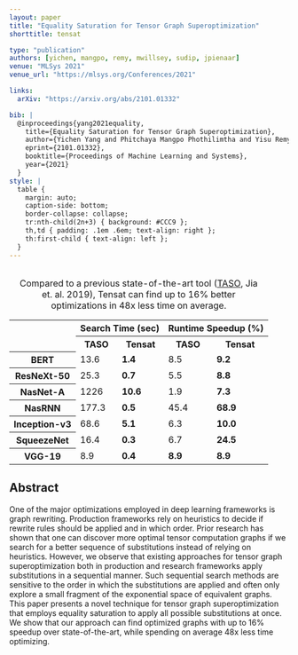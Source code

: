 ```yaml
---
layout: paper
title: "Equality Saturation for Tensor Graph Superoptimization"
shorttitle: tensat

type: "publication"
authors: [yichen, mangpo, remy, mwillsey, sudip, jpienaar]
venue: "MLSys 2021"
venue_url: "https://mlsys.org/Conferences/2021"

links:
  arXiv: "https://arxiv.org/abs/2101.01332"

bib: |
  @inproceedings{yang2021equality,
    title={Equality Saturation for Tensor Graph Superoptimization},
    author={Yichen Yang and Phitchaya Mangpo Phothilimtha and Yisu Remy Wang and Max Willsey and Sudip Roy and Jacques Pienaar},
    eprint={2101.01332},
    booktitle={Proceedings of Machine Learning and Systems},
    year={2021}
  }
style: |
  table {
    margin: auto;
    caption-side: bottom;
    border-collapse: collapse;
    tr:nth-child(2n+3) { background: #CCC9 };
    th,td { padding: .1em .6em; text-align: right };
    th:first-child { text-align: left };
  }
---
```



<table>
  <col>
  <colgroup span="2"></colgroup>
  <colgroup span="2"></colgroup>
  <tr>
    <td></td>             <th colspan="2">Search Time (sec)</th>  <th colspan="2">Runtime Speedup (%)</th>
  </tr>
  <tr>
    <td></td>             <th>TASO</th>  <th>Tensat</th>      <th>TASO</th>       <th>Tensat</th>
  </tr>
  <tr>
    <th>BERT</th>         <td>13.6</td>  <td><b>1.4</b></td>  <td>8.5</td>        <td><b>9.2</b></td>
  </tr>
  <tr>
    <th>ResNeXt-50</th>   <td>25.3</td>  <td><b>0.7</b></td>  <td>5.5</td>        <td><b>8.8</b></td>
  </tr>
  <tr>
    <th>NasNet-A</th>     <td>1226</td>  <td><b>10.6</b></td> <td>1.9</td>        <td><b>7.3</b></td>
  </tr>
  <tr>
    <th>NasRNN</th>       <td>177.3</td> <td><b>0.5</b></td>  <td>45.4</td>       <td><b>68.9</b></td>
  </tr>
  <tr>
    <th>Inception-v3</th> <td>68.6</td>  <td><b>5.1</b></td>  <td>6.3</td>        <td><b>10.0</b></td>
  </tr>
  <tr>
    <th>SqueezeNet</th>   <td>16.4</td>  <td><b>0.3</b></td>  <td>6.7</td>        <td><b>24.5</b></td>
  </tr>
  <tr>
    <th>VGG-19</th>       <td>8.9</td>   <td><b>0.4</b></td>  <td><b>8.9</b></td> <td><b>8.9</b></td>
  </tr>
  <caption style="margin: 1em">
  Compared to a previous state-of-the-art tool
  (<a href="https://dl.acm.org/doi/10.1145/3341301.3359630">TASO</a>, Jia et. al. 2019),
  Tensat can find up to 16% better optimizations in 48x less time on average.
  </caption>
</table>

## Abstract

One of the major optimizations employed in deep learning frameworks is
graph rewriting.
Production frameworks rely on heuristics to decide if rewrite rules
should be applied and in which order.
Prior research has shown that one can discover more optimal tensor
computation graphs if we search for a better sequence of substitutions
instead of relying on heuristics.
However, we observe that existing approaches for tensor graph
superoptimization both in production and research frameworks apply
substitutions in a sequential manner.
Such sequential search methods are sensitive to the order in which the
substitutions are applied and often only explore a small fragment of
the exponential space of equivalent graphs.
This paper presents a novel technique for tensor graph
superoptimization that employs equality saturation to apply all
possible substitutions at once.
We show that our approach can find optimized graphs with up to 16%
speedup over state-of-the-art, while spending on average 48x less time
optimizing.
